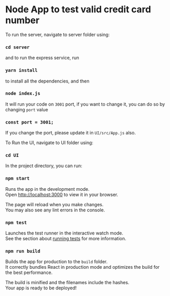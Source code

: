 # Node App to test valid credit card number

To run the server, navigate to server folder using:

### `cd server` 

and to run the express service, run

### `yarn install`

to install all the dependencies, and then

### `node index.js`

It will run your code on `3001` port, if you want to change it, you can do so by changing `port` value

### `const port = 3001;`

If you change the port, please update it in `UI/src/App.js` also.

To Run the UI, navigate to UI folder using:

### `cd UI` 

In the project directory, you can run:

### `npm start`

Runs the app in the development mode.\
Open [http://localhost:3000](http://localhost:3000) to view it in your browser.

The page will reload when you make changes.\
You may also see any lint errors in the console.

### `npm test`

Launches the test runner in the interactive watch mode.\
See the section about [running tests](https://facebook.github.io/create-react-app/docs/running-tests) for more information.

### `npm run build`

Builds the app for production to the `build` folder.\
It correctly bundles React in production mode and optimizes the build for the best performance.

The build is minified and the filenames include the hashes.\
Your app is ready to be deployed!
